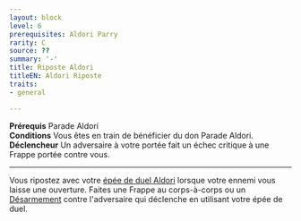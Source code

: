 ```yaml
---
layout: block
level: 6
prerequisites: Aldori Parry
rarity: C
source: ??
summary: '-'
title: Riposte Aldori
titleEN: Aldori Riposte
traits:
- general

---
```


<p><span id="ctl00_MainContent_DetailedOutput"><strong>Prérequis</strong> Parade Aldori<br><strong>Conditions</strong> Vous êtes en train de bénéficier du don Parade Aldori.<br><strong>Déclencheur</strong> Un adversaire à votre portée fait un échec critique à une Frappe portée contre vous.<br></span></p>
<hr>
<p>Vous ripostez avec votre <a href="https://2e.aonprd.com/Weapons.aspx?ID=88">épée de duel Aldori</a> lorsque votre ennemi vous laisse une ouverture. Faites une Frappe au corps-à-corps ou un <a href="https://2e.aonprd.com/Actions.aspx?ID=41">Désarmement</a> contre l'adversaire qui déclenche en utilisant votre épée de duel.&nbsp;</p>